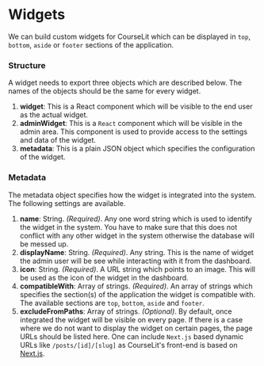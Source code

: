 # Widgets

We can build custom widgets for CourseLit which can be displayed in `top`, `bottom`, `aside` or `footer` sections of the application.

### Structure
A widget needs to export three objects which are described below. The names of the objects should be the same for every widget.

1. **widget**: This is a React component which will be visible to the end user as the actual widget.
2. **adminWidget**: This is a `React` component which will be visible in the admin area. This component is used to provide access to the settings and data of the widget.
3. **metadata**: This is a plain JSON object which specifies the configuration of the widget.

### Metadata

The metadata object specifies how the widget is integrated into the system. The following settings are available.

1. **name**: String.  _(Required)_. Any one word string which is used to identify the widget in the system. You have to make sure that this does not conflict with any other widget in the system otherwise the database will be messed up.
2. **displayName**: String.  _(Required)_. Any string. This is the name of widget the admin user will be see while interacting with it from the dashboard.
3. **icon**: String.  _(Required)_. A URL string which points to an image. This will be used as the icon of the widget in the dashboard.
4. **compatibleWith**: Array of strings.  _(Required)_. An array of strings which specifies the section(s) of the application the widget is compatible with. The available sections are `top`, `bottom`, `aside` and `footer`.
5. **excludeFromPaths**: Array of strings.  _(Optional)_. By default, once integrated the widget will be visible on every page. If there is a case where we do not want to display the widget on certain pages, the page URLs should be listed here. One can include `Next.js` based dynamic URLs like `/posts/[id]/[slug]` as CourseLit's front-end is based on [Next.js](https://nextjs.org/).